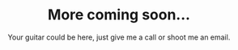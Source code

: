 ---
caption: #what displays in the portfolio grid:
  title: More coming soon...
  subtitle: As soon as I can finish this website
  thumbnail: "assets/img/portfolio/anthonyt copy.jpg"
  
#what displays when the item is clicked:
title: More coming soon...
subtitle: Your guitar could be here, just give me a call or shoot me an email. 
# link: Contact
# linkref: contact
image: "assets/img/portfolio/anthonyt copy.jpg" #main image, can be a link or a file in assets/img/portfolio
alt: Unable to Load Picture :(
---